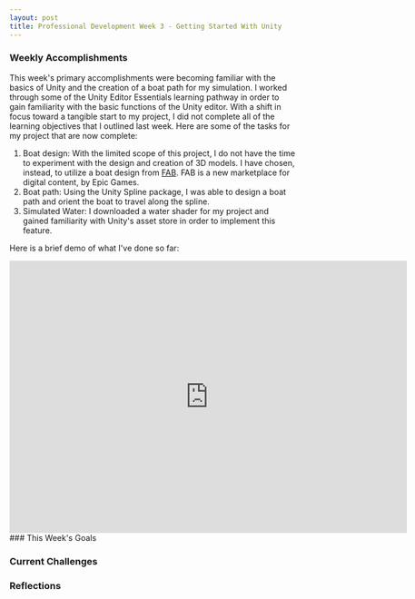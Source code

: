 ```yaml
---
layout: post
title: Professional Development Week 3 - Getting Started With Unity
---
```

### Weekly Accomplishments
This week's primary accomplishments were becoming familiar with the basics of Unity and the creation of a boat path for my simulation.  I worked through some of the Unity Editor Essentials learning pathway in order to gain familiarity with the basic functions of the Unity editor.  With a shift in focus toward a tangible start to my project, I did not complete all of the learning objectives that I outlined last week.  Here are some of the tasks for my project that are now complete:

1. Boat design:  With the limited scope of this project, I do not have the time to experiment with the design and creation of 3D models.  I have chosen, instead, to utilize a boat design from [FAB](https://www.fab.com).  FAB is a new marketplace for digital content, by Epic Games.
2. Boat path: Using the Unity Spline package, I was able to design a boat path and orient the boat to travel along the spline.
3. Simulated Water: I downloaded a water shader for my project and gained familiarity with Unity's asset store in order to implement this feature.

Here is a brief demo of what I've done so far:
   <div class="embed-container">
        <iframe src="https://www.youtube.com/embed/BsSFRReR6Kk" width="700" height="480" frameborder="0" allowfullscreen="true"></iframe>
   </div>
### This Week's Goals

### Current Challenges

### Reflections

